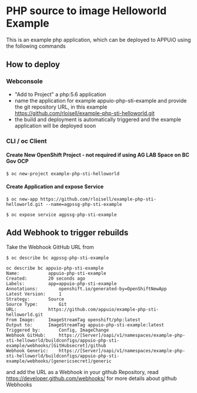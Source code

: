 # PHP source to image Helloworld Example

This is an example php application, which can be deployed to APPUiO using the following commands

## How to deploy

### Webconsole

* "Add to Project" a php:5.6 application
* name the application for example appuio-php-sti-example and provide the git repository URL, in this example https://github.com/rloisell/example-php-sti-helloworld.git
* the build and deployment is automatically triggered and the example application will be deployed soon

### CLI / oc Client

#### Create New OpenShift Project - not required if using AG LAB Space on BC Gov OCP
```
$ oc new-project example-php-sti-helloworld
```

#### Create Application and expose Service
```
$ oc new-app https://github.com/rloisell/example-php-sti-helloworld.git --name=agpssg-php-sti-example

$ oc expose service agpssg-php-sti-example
```

## Add Webhook to trigger rebuilds

Take the Webhook GitHub URL from

```
$ oc describe bc agpssg-php-sti-example

oc describe bc appuio-php-sti-example
Name:			appuio-php-sti-example
Created:		20 seconds ago
Labels:			app=appuio-php-sti-example
Annotations:		openshift.io/generated-by=OpenShiftNewApp
Latest Version:		1
Strategy:		Source
Source Type:		Git
URL:			https://github.com/appuio/example-php-sti-helloworld.git
From Image:		ImageStreamTag openshift/php:latest
Output to:		ImageStreamTag appuio-php-sti-example:latest
Triggered by:		Config, ImageChange
Webhook GitHub:		https://[Server]/oapi/v1/namespaces/example-php-sti-helloworld/buildconfigs/appuio-php-sti-example/webhooks/[GitHubsecret]/github
Webhook Generic:	https://[Server]/oapi/v1/namespaces/example-php-sti-helloworld/buildconfigs/appuio-php-sti-example/webhooks/[genericsecret]/generic
```

and add the URL as a Webhook in your github Repository, read https://developer.github.com/webhooks/ for more details about github Webhooks
